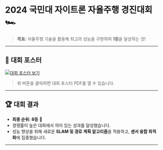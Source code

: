 # 2024 국민대 자이트론 자율주행 경진대회 🏎️  
> **목표:** 자율주행 기술을 활용해 최고의 성능을 구현하여 **1등**을 달성하는 것!  

---

## 📄 대회 포스터
[![대회 포스터 보기](https://img.shields.io/badge/Download-PDF-blue?style=for-the-badge&logo=adobeacrobatreader)](http://ave.kau.ac.kr/upfile/2024/10/20241024023032-5575.pdf)

> 위 버튼을 클릭하면 대회 포스터 PDF를 열 수 있습니다.

---

## 🏆 대회 결과
- **최종 순위:** **8등** 🎉  
- 경쟁률이 높은 대회에서 의미 있는 성과를 달성했습니다.
- 성능 향상을 위해 새로운 **SLAM 및 경로 계획 알고리즘**을 적용하고, **센서 융합 최적화**에 집중했습니다.

---